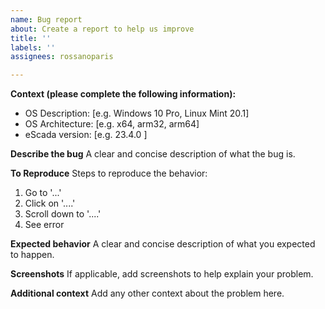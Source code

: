 ```yaml
---
name: Bug report
about: Create a report to help us improve
title: ''
labels: ''
assignees: rossanoparis

---
```


**Context (please complete the following information):**
 - OS Description: [e.g. Windows 10 Pro, Linux Mint 20.1]
 - OS Architecture: [e.g. x64, arm32, arm64]
 - eScada version: [e.g. 23.4.0 ]

**Describe the bug**
A clear and concise description of what the bug is.

**To Reproduce**
Steps to reproduce the behavior:
1. Go to '...'
2. Click on '....'
3. Scroll down to '....'
4. See error

**Expected behavior**
A clear and concise description of what you expected to happen.

**Screenshots**
If applicable, add screenshots to help explain your problem.

**Additional context**
Add any other context about the problem here.
